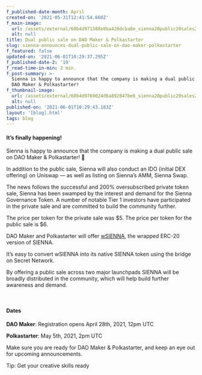 ```yaml
---
f_published-date-month: April
created-on: '2021-05-31T12:41:54.660Z'
f_main-image:
  url: /assets/external/60b4d971388e8ba420dcba8e_sienna20public20sales20blog.jpg
  alt: null
title: Dual public sale on DAO Maker & Polkastarter
slug: sienna-announces-dual-public-sale-on-dao-maker-polkastarter
f_featured: false
updated-on: '2021-06-01T10:29:37.295Z'
f_published-date-2: '19'
f_read-time-in-min: 2 min.
f_post-summary: >-
  Sienna is happy to announce that the company is making a dual public sale on
  DAO Maker & Polkastarter!
f_thumbnail-image:
  url: /assets/external/60b4d9769024d6a892847be6_sienna20public20sales20thump.jpg
  alt: null
published-on: '2021-06-01T10:29:43.183Z'
layout: '[blog].html'
tags: blog
---
```


#### It’s finally happening!

Sienna is happy to announce that the company is making a dual public sale on DAO Maker & Polkastarter! 🎉

  
In addition to the public sale, Sienna will also conduct an IDO (initial DEX offering) on Uniswap — as well as listing on Sienna’s AMM, Sienna Swap.

  
The news follows the successful and 200% oversubscribed private token sale, Sienna has been swamped by the interest and demand for the Sienna Governance Token. A number of notable Tier 1 investors have participated in the private sale and are committed to build the community further.

  
The price per token for the private sale was $5. The price per token for the public sale is $6.

  
DAO Maker and Polkastarter will offer [wSIENNA](https://sienna.network/wsienna/), the wrapped ERC-20 version of SIENNA.

  
It’s easy to convert wSIENNA into its native SIENNA token using the bridge on Secret Network.

  
By offering a public sale across two major launchpads SIENNA will be broadly distributed in the community, which will help build further awareness and demand.

‍

#### Dates

**DAO Maker**: Registration opens April 28th, 2021, 12pm UTC

**Polkastarter**: May 5th, 2021, 2pm UTC

Make sure you are ready for DAO Maker & Polkastarter, and keep an eye out for upcoming announcements.

Tip: Get your creative skills ready

‍
